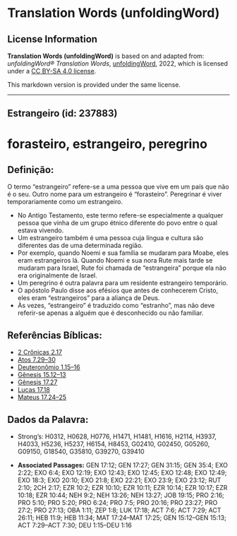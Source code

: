# Translation Words (unfoldingWord)

## License Information

**Translation Words (unfoldingWord)** is based on and adapted from: _unfoldingWord® Translation Words_, [unfoldingWord](https://unfoldingword.org/utw), 2022, which is licensed under a [CC BY-SA 4.0 license](https://creativecommons.org/licenses/by-sa/4.0/legalcode.en).

This markdown version is provided under the same license.



--------------------------------

## Estrangeiro (id: 237883)

forasteiro, estrangeiro, peregrino
==================================

Definição:
----------

O termo “estrangeiro” refere\-se a uma pessoa que vive em um país que não é o seu. Outro nome para um estrangeiro é “forasteiro”. Peregrinar é viver temporariamente como um estrangeiro.

* No Antigo Testamento, este termo refere\-se especialmente a qualquer pessoa que vinha de um grupo étnico diferente do povo entre o qual estava vivendo.
* Um estrangeiro também é uma pessoa cuja língua e cultura são diferentes das de uma determinada região.
* Por exemplo, quando Noemi e sua família se mudaram para Moabe, eles eram estrangeiros lá. Quando Noemi e sua nora Rute mais tarde se mudaram para Israel, Rute foi chamada de “estrangeira” porque ela não era originalmente de Israel.
* Um peregrino é outra palavra para um residente estrangeiro temporário.
* O apóstolo Paulo disse aos efésios que antes de conhecerem Cristo, eles eram “estrangeiros” para a aliança de Deus.
* Às vezes, “estrangeiro” é traduzido como “estranho”, mas não deve referir\-se apenas a alguém que é desconhecido ou não familiar.

Referências Bíblicas:
---------------------

* [2 Crônicas 2\.17](https://ref.ly/2Chr2:17)
* [Atos 7\.29–30](https://ref.ly/Acts7:29-Acts7:30)
* [Deuteronômio 1\.15–16](https://ref.ly/Deut1:15-Deut1:16)
* [Gênesis 15\.12–13](https://ref.ly/Gen15:12-Gen15:13)
* [Gênesis 17\.27](https://ref.ly/Gen17:27)
* [Lucas 17\.18](https://ref.ly/Luke17:18)
* [Mateus 17\.24–25](https://ref.ly/Matt17:24-Matt17:25)

Dados da Palavra:
-----------------

* Strong’s: H0312, H0628, H0776, H1471, H1481, H1616, H2114, H3937, H4033, H5236, H5237, H6154, H8453, G02410, G02450, G05260, G09150, G18540, G35810, G39270, G39410

* **Associated Passages:** GEN 17:12; GEN 17:27; GEN 31:15; GEN 35:4; EXO 2:22; EXO 6:4; EXO 12:19; EXO 12:43; EXO 12:45; EXO 12:48; EXO 12:49; EXO 18:3; EXO 20:10; EXO 21:8; EXO 22:21; EXO 23:9; EXO 23:12; RUT 2:10; 2CH 2:17; EZR 10:2; EZR 10:10; EZR 10:11; EZR 10:14; EZR 10:17; EZR 10:18; EZR 10:44; NEH 9:2; NEH 13:26; NEH 13:27; JOB 19:15; PRO 2:16; PRO 5:10; PRO 5:20; PRO 6:24; PRO 7:5; PRO 20:16; PRO 23:27; PRO 27:2; PRO 27:13; OBA 1:11; ZEP 1:8; LUK 17:18; ACT 7:6; ACT 7:29; ACT 26:11; HEB 11:9; HEB 11:34; MAT 17:24–MAT 17:25; GEN 15:12–GEN 15:13; ACT 7:29–ACT 7:30; DEU 1:15–DEU 1:16

